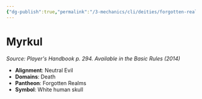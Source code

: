 ```yaml
---
{"dg-publish":true,"permalink":"/3-mechanics/cli/deities/forgotten-realms-myrkul/","tags":["ttrpg-cli/compendium/src/5e/phb","ttrpg-cli/deity/forgotten-realms","ttrpg-cli/domain/death"],"noteIcon":""}
---
```


# Myrkul
*Source: Player's Handbook p. 294. Available in the Basic Rules (2014)* 

- **Alignment**: Neutral Evil
- **Domains**: Death
- **Pantheon**: Forgotten Realms
- **Symbol**: White human skull